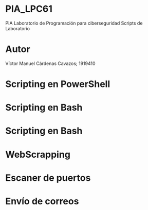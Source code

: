 # PIA_LPC61
PIA Laboratorio de Programación para ciberseguridad
Scripts de Laboratorio

# Autor
Víctor Manuel Cárdenas Cavazos; 1919410

# Scripting en PowerShell

# Scripting en Bash

# Scripting en Bash

# WebScrapping

# Escaner de puertos

# Envío de correos
